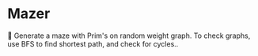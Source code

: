 # Mazer
🔲 Generate a maze with Prim's on random weight graph. To check graphs, use BFS to find shortest path, and check for cycles..
